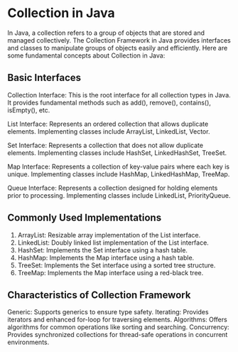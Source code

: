 # Collection in Java
In Java, a collection refers to a group of objects that are stored and managed collectively. The Collection Framework in Java provides interfaces and classes to manipulate groups of objects easily and efficiently. Here are some fundamental concepts about Collection in Java:

## Basic Interfaces
Collection Interface: This is the root interface for all collection types in Java. It provides fundamental methods such as add(), remove(), contains(), isEmpty(), etc.

List Interface: Represents an ordered collection that allows duplicate elements. Implementing classes include ArrayList, LinkedList, Vector.

Set Interface: Represents a collection that does not allow duplicate elements. Implementing classes include HashSet, LinkedHashSet, TreeSet.

Map Interface: Represents a collection of key-value pairs where each key is unique. Implementing classes include HashMap, LinkedHashMap, TreeMap.

Queue Interface: Represents a collection designed for holding elements prior to processing. Implementing classes include LinkedList, PriorityQueue.

## Commonly Used Implementations
1. ArrayList: Resizable array implementation of the List interface.
2. LinkedList: Doubly linked list implementation of the List interface.
3. HashSet: Implements the Set interface using a hash table.
4. HashMap: Implements the Map interface using a hash table.
5. TreeSet: Implements the Set interface using a sorted tree structure.
6. TreeMap: Implements the Map interface using a red-black tree.
## Characteristics of Collection Framework
Generic: Supports generics to ensure type safety.
Iterating: Provides iterators and enhanced for-loop for traversing elements.
Algorithms: Offers algorithms for common operations like sorting and searching.
Concurrency: Provides synchronized collections for thread-safe operations in concurrent environments.                         